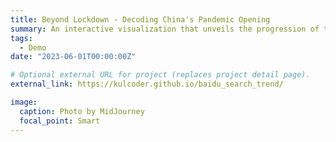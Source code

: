```yaml
---
title: Beyond Lockdown - Decoding China's Pandemic Opening
summary: An interactive visualization that unveils the progression of the pandemic using search engine data, following the cessation of official data releases.
tags:
  - Demo
date: "2023-06-01T00:00:00Z"

# Optional external URL for project (replaces project detail page).
external_link: https://kulcoder.github.io/baidu_search_trend/

image:
  caption: Photo by MidJourney
  focal_point: Smart
---
```

